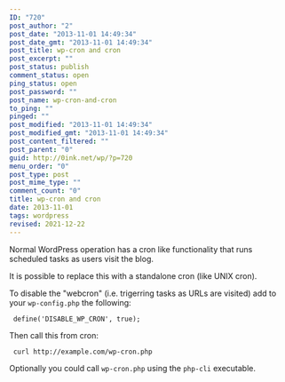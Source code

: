 ```yaml
---
ID: "720"
post_author: "2"
post_date: "2013-11-01 14:49:34"
post_date_gmt: "2013-11-01 14:49:34"
post_title: wp-cron and cron
post_excerpt: ""
post_status: publish
comment_status: open
ping_status: open
post_password: ""
post_name: wp-cron-and-cron
to_ping: ""
pinged: ""
post_modified: "2013-11-01 14:49:34"
post_modified_gmt: "2013-11-01 14:49:34"
post_content_filtered: ""
post_parent: "0"
guid: http://0ink.net/wp/?p=720
menu_order: "0"
post_type: post
post_mime_type: ""
comment_count: "0"
title: wp-cron and cron
date: 2013-11-01
tags: wordpress
revised: 2021-12-22
---
```


Normal WordPress operation has a cron like functionality that runs scheduled tasks as users visit the blog.

It is possible to replace this with a standalone cron (like UNIX cron).

To disable the "webcron" (i.e. trigerring tasks as URLs are visited) add to your <code>wp-config.php</code> the following:

<pre><code> define('DISABLE_WP_CRON', true);
</code></pre>

Then call this from cron:

<pre><code> curl http://example.com/wp-cron.php
</code></pre>

Optionally you could call <code>wp-cron.php</code> using the <code>php-cli</code> executable.

